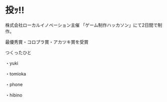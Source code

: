 投ｯ!!
===============

株式会社ローカルイノベーション主催
「ゲーム制作ハッカソン」にて2日間で制作。

最優秀賞・コロプラ賞・アカツキ賞を受賞

つくったひと

・yuki

・tomioka

・phone

・hibino
